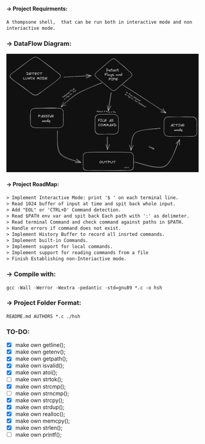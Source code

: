 #### -> Project Requirments: 
	A thompsone shell,  that can be run both in interactive mode and non interiactive mode. 

### -> DataFlow Diagram:
![alt text](https://github.com/YassineRKB/simple_shell/blob/prototypev2/images/graph.png)
#### -> Project RoadMap:
	> Implement Interactive Mode: print '$ ' on each terminal line. 
	> Read 1024 buffer of input at time and spit back whole input.
	> Add "EOL" or 'CTRL+D' Command detection.
	> Read $PATH env var and spit back Each path with ':' as delimeter.
	> Read terminal Command and check command against paths in $PATH.
	> Handle errors if command does not exist.
	> Implement History Buffer to record all insrted commands.
	> Implement built-in Commands.
	> Implement support for local commands.
	> Implement support for reading commands from a file
	> Finish Establishing non-Interiactive mode.

### -> Compile with:
	gcc -Wall -Werror -Wextra -pedantic -std=gnu89 *.c -o hsh

### -> Project Folder Format:
	README.md AUTHORS *.c ./hsh


### TO-DO:
+ [x] make own getline();
+ [x] make own getenv();
+ [x] make own getpath();
+ [x] make own isvalid();
+ [x] make own atoi();
+ [ ] make own strtok();
+ [x] make own strcmp();
+ [ ] make own strncmp();
+ [x] make own strcpy();
+ [x] make own strdup();
+ [x] make own realloc();
+ [x] make own memcpy();
+ [x] make own strlen();
+ [ ] make own printf();